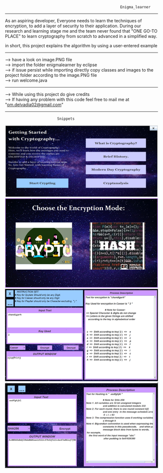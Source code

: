                                                          Enigma_learner   
---------------------------------------------------------------------------------------------------------------------------------
As an aspiring developer,
Everyone needs to learn the techniques of encryption, to add a layer of security to their application. During our research and learning stage me and the team never found that "ONE GO-TO PLACE" to learn cryptography from scratch to advanced in a simplified way.

in short, this project explains the algorithm by using a user-entered example

----------------------------------------------------------------------------------------------------------------------------------
  
--> have a look on image.PNG file  
--> import the folder enigmalearner by eclipse  
--> if issue persist while importing directly copy classes and images to the project folder according to the image.PNG file  
--> run welcome.java

------------------------------------------------------------------------------------------------------------------------------------

--> While using this project do give credits  
--> If having any problem with this code feel free to mail me at "om.delvadia02@gmail.com"

------------------------------------------------------------------------------------------------------------------------------------

							Snippets

![Picture1](https://github.com/enigmaOfficial/enigma_learner/blob/master/Snipps/Picture1.png)
![Picture2](https://github.com/enigmaOfficial/enigma_learner/blob/master/Snipps/Picture2.png)
![Picture3](https://github.com/enigmaOfficial/enigma_learner/blob/master/Snipps/Picture3.png)
![Picture4](https://github.com/enigmaOfficial/enigma_learner/blob/master/Snipps/Picture4.png)
